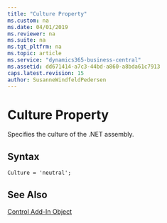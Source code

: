 ```yaml
---
title: "Culture Property"
ms.custom: na
ms.date: 04/01/2019
ms.reviewer: na
ms.suite: na
ms.tgt_pltfrm: na
ms.topic: article
ms.service: "dynamics365-business-central"
ms.assetid: dd671414-a7c3-44bd-a860-a8bda61c7913
caps.latest.revision: 15
author: SusanneWindfeldPedersen
---
```


 

# Culture Property

Specifies the culture of the .NET assembly.

## Syntax
```
Culture = 'neutral';
```

## See Also  
[Control Add-In Object](../devenv-control-addin-object.md)   
 